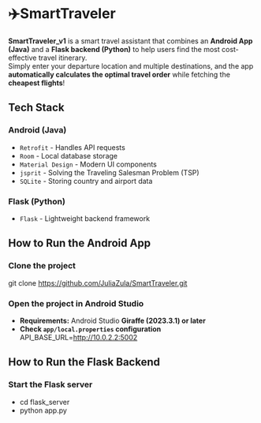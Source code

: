# ✈️SmartTraveler
**SmartTraveler_v1** is a smart travel assistant that combines an **Android App (Java)** and a **Flask backend (Python)** to help users find the most cost-effective travel itinerary.  
Simply enter your departure location and multiple destinations, and the app **automatically calculates the optimal travel order** while fetching the **cheapest flights**! 



## Tech Stack
### Android (Java)
- `Retrofit` - Handles API requests
- `Room` - Local database storage
- `Material Design` - Modern UI components
- `jsprit` - Solving the Traveling Salesman Problem (TSP)
- `SQLite` - Storing country and airport data

### Flask (Python)
- `Flask` - Lightweight backend framework



## How to Run the Android App
### Clone the project
git clone https://github.com/JuliaZula/SmartTraveler.git



### Open the project in Android Studio
- **Requirements:** Android Studio **Giraffe (2023.3.1) or later**
- **Check `app/local.properties` configuration**
  API_BASE_URL=http://10.0.2.2:5002

## How to Run the Flask Backend
### **Start the Flask server**
- cd flask_server
- python app.py


